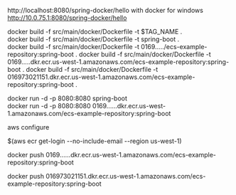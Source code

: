 http://localhost:8080/spring-docker/hello
with docker for windows
http://10.0.75.1:8080/spring-docker/hello  
  
  
docker build -f src/main/docker/Dockerfile -t $TAG_NAME .    
docker build -f src/main/docker/Dockerfile -t spring-boot .    
docker build -f src/main/docker/Dockerfile -t 0169...../ecs-example-repository:spring-boot .
docker build -f src/main/docker/Dockerfile -t 0169.....dkr.ecr.us-west-1.amazonaws.com/ecs-example-repository:spring-boot .
docker build -f src/main/docker/Dockerfile -t 016973021151.dkr.ecr.us-west-1.amazonaws.com/ecs-example-repository:spring-boot .
  
docker run -d -p 8080:8080 spring-boot   
docker run -d -p 8080:8080 0169......dkr.ecr.us-west-1.amazonaws.com/ecs-example-repository:spring-boot



aws configure

  
$(aws ecr get-login --no-include-email --region us-west-1)

 docker push 0169......dkr.ecr.us-west-1.amazonaws.com/ecs-example-repository:spring-boot
 
 docker push 016973021151.dkr.ecr.us-west-1.amazonaws.com/ecs-example-repository:spring-boot

  
